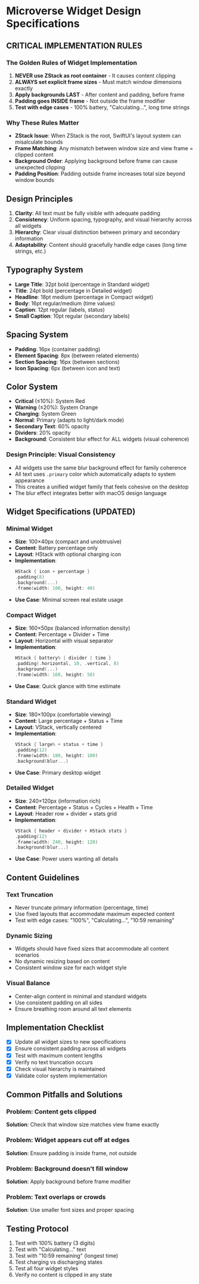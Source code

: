 # Microverse Widget Design Specifications

## CRITICAL IMPLEMENTATION RULES

### The Golden Rules of Widget Implementation
1. **NEVER use ZStack as root container** - It causes content clipping
2. **ALWAYS set explicit frame sizes** - Must match window dimensions exactly
3. **Apply backgrounds LAST** - After content and padding, before frame
4. **Padding goes INSIDE frame** - Not outside the frame modifier
5. **Test with edge cases** - 100% battery, "Calculating...", long time strings

### Why These Rules Matter
- **ZStack Issue**: When ZStack is the root, SwiftUI's layout system can misalculate bounds
- **Frame Matching**: Any mismatch between window size and view frame = clipped content
- **Background Order**: Applying background before frame can cause unexpected clipping
- **Padding Position**: Padding outside frame increases total size beyond window bounds

## Design Principles
1. **Clarity**: All text must be fully visible with adequate padding
2. **Consistency**: Uniform spacing, typography, and visual hierarchy across all widgets
3. **Hierarchy**: Clear visual distinction between primary and secondary information
4. **Adaptability**: Content should gracefully handle edge cases (long time strings, etc.)

## Typography System
- **Large Title**: 32pt bold (percentage in Standard widget)
- **Title**: 24pt bold (percentage in Detailed widget)
- **Headline**: 18pt medium (percentage in Compact widget)
- **Body**: 16pt regular/medium (time values)
- **Caption**: 12pt regular (labels, status)
- **Small Caption**: 10pt regular (secondary labels)

## Spacing System
- **Padding**: 16px (container padding)
- **Element Spacing**: 8px (between related elements)
- **Section Spacing**: 16px (between sections)
- **Icon Spacing**: 6px (between icon and text)

## Color System
- **Critical** (≤10%): System Red
- **Warning** (≤20%): System Orange  
- **Charging**: System Green
- **Normal**: Primary (adapts to light/dark mode)
- **Secondary Text**: 60% opacity
- **Dividers**: 20% opacity
- **Background**: Consistent blur effect for ALL widgets (visual coherence)

### Design Principle: Visual Consistency
- All widgets use the same blur background effect for family coherence
- All text uses `.primary` color which automatically adapts to system appearance
- This creates a unified widget family that feels cohesive on the desktop
- The blur effect integrates better with macOS design language

## Widget Specifications (UPDATED)

### Minimal Widget
- **Size**: 100×40px (compact and unobtrusive)
- **Content**: Battery percentage only
- **Layout**: HStack with optional charging icon
- **Implementation**:
  ```swift
  HStack { icon + percentage }
  .padding(8)
  .background(...)
  .frame(width: 100, height: 40)
  ```
- **Use Case**: Minimal screen real estate usage

### Compact Widget  
- **Size**: 160×50px (balanced information density)
- **Content**: Percentage + Divider + Time
- **Layout**: Horizontal with visual separator
- **Implementation**:
  ```swift
  HStack { battery% | divider | time }
  .padding(.horizontal, 10, .vertical, 8)
  .background(...)
  .frame(width: 160, height: 50)
  ```
- **Use Case**: Quick glance with time estimate

### Standard Widget
- **Size**: 180×100px (comfortable viewing)
- **Content**: Large percentage + Status + Time
- **Layout**: VStack, vertically centered
- **Implementation**:
  ```swift
  VStack { large% + status + time }
  .padding(12)
  .frame(width: 180, height: 100)
  .background(blur...)
  ```
- **Use Case**: Primary desktop widget

### Detailed Widget
- **Size**: 240×120px (information rich)
- **Content**: Percentage + Status + Cycles + Health + Time
- **Layout**: Header row + divider + stats grid
- **Implementation**:
  ```swift
  VStack { header + divider + HStack stats }
  .padding(12)
  .frame(width: 240, height: 120)
  .background(blur...)
  ```
- **Use Case**: Power users wanting all details

## Content Guidelines

### Text Truncation
- Never truncate primary information (percentage, time)
- Use fixed layouts that accommodate maximum expected content
- Test with edge cases: "100%", "Calculating...", "10:59 remaining"

### Dynamic Sizing
- Widgets should have fixed sizes that accommodate all content scenarios
- No dynamic resizing based on content
- Consistent window size for each widget style

### Visual Balance
- Center-align content in minimal and standard widgets
- Use consistent padding on all sides
- Ensure breathing room around all text elements

## Implementation Checklist
- [x] Update all widget sizes to new specifications
- [x] Ensure consistent padding across all widgets
- [x] Test with maximum content lengths
- [x] Verify no text truncation occurs
- [x] Check visual hierarchy is maintained
- [x] Validate color system implementation

## Common Pitfalls and Solutions

### Problem: Content gets clipped
**Solution**: Check that window size matches view frame exactly

### Problem: Widget appears cut off at edges
**Solution**: Ensure padding is inside frame, not outside

### Problem: Background doesn't fill window
**Solution**: Apply background before frame modifier

### Problem: Text overlaps or crowds
**Solution**: Use smaller font sizes and proper spacing

## Testing Protocol
1. Test with 100% battery (3 digits)
2. Test with "Calculating..." text
3. Test with "10:59 remaining" (longest time)
4. Test charging vs discharging states
5. Test all four widget styles
6. Verify no content is clipped in any state